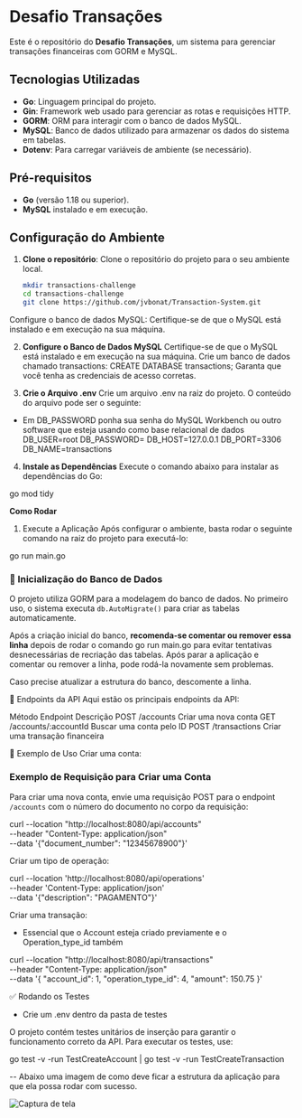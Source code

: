 # Desafio Transações

Este é o repositório do **Desafio Transações**, um sistema para gerenciar transações financeiras com GORM e MySQL.

## Tecnologias Utilizadas

- **Go**: Linguagem principal do projeto.
- **Gin**: Framework web usado para gerenciar as rotas e requisições HTTP. 
- **GORM**: ORM para interagir com o banco de dados MySQL.
- **MySQL**: Banco de dados utilizado para armazenar os dados do sistema em tabelas.
- **Dotenv**: Para carregar variáveis de ambiente (se necessário).

## Pré-requisitos

- **Go** (versão 1.18 ou superior).
- **MySQL** instalado e em execução.

## Configuração do Ambiente

1. **Clone o repositório**:
   Clone o repositório do projeto para o seu ambiente local.
   ```bash
   mkdir transactions-challenge
   cd transactions-challenge
   git clone https://github.com/jvbonat/Transaction-System.git
Configure o banco de dados MySQL: Certifique-se de que o MySQL está instalado e em execução na sua máquina.

2. **Configure o Banco de Dados MySQL**
Certifique-se de que o MySQL está instalado e em execução na sua máquina.
Crie um banco de dados chamado transactions:
CREATE DATABASE transactions;
Garanta que você tenha as credenciais de acesso corretas.

3. **Crie o Arquivo .env**
Crie um arquivo .env na raiz do projeto. O conteúdo do arquivo pode ser o seguinte:
- Em DB_PASSWORD ponha sua senha do MySQL Workbench ou outro software que esteja usando como base relacional de dados
DB_USER=root
DB_PASSWORD=
DB_HOST=127.0.0.1
DB_PORT=3306
DB_NAME=transactions

4. **Instale as Dependências**
Execute o comando abaixo para instalar as dependências do Go:

go mod tidy

**Como Rodar**
1. Execute a Aplicação
Após configurar o ambiente, basta rodar o seguinte comando na raiz do projeto para executá-lo:

go run main.go

### 📌 Inicialização do Banco de Dados

O projeto utiliza GORM para a modelagem do banco de dados. No primeiro uso, o sistema executa `db.AutoMigrate()` para criar as tabelas automaticamente.  

Após a criação inicial do banco, **recomenda-se comentar ou remover essa linha** depois de rodar o comando go run main.go para evitar tentativas desnecessárias de recriação das tabelas. Após parar a aplicação e comentar ou remover a linha, pode rodá-la novamente sem problemas.

Caso precise atualizar a estrutura do banco, descomente a linha.

📡 Endpoints da API
Aqui estão os principais endpoints da API:

Método	Endpoint	Descrição
POST	/accounts	Criar uma nova conta
GET	/accounts/:accountId	Buscar uma conta pelo ID
POST	/transactions	Criar uma transação financeira

🔹 Exemplo de Uso
Criar uma conta:

### Exemplo de Requisição para Criar uma Conta

Para criar uma nova conta, envie uma requisição POST para o endpoint `/accounts` com o número do documento no corpo da requisição:

curl --location "http://localhost:8080/api/accounts" \
     --header "Content-Type: application/json" \
     --data '{"document_number": "12345678900"}'


Criar um tipo de operação:

curl --location 'http://localhost:8080/api/operations' \
--header 'Content-Type: application/json' \
--data '{"description": "PAGAMENTO"}'


Criar uma transação:

- Essencial que o Account esteja criado previamente e o Operation_type_id também

curl --location "http://localhost:8080/api/transactions" \
     --header "Content-Type: application/json" \
     --data '{
           "account_id": 1,
           "operation_type_id": 4,
           "amount": 150.75
         }'

✅ Rodando os Testes

- Crie um .env dentro da pasta de testes

O projeto contém testes unitários de inserção para garantir o funcionamento correto da API. Para executar os testes, use:

go test -v -run TestCreateAccount | go test -v -run TestCreateTransaction

-- Abaixo uma imagem de como deve ficar a estrutura da aplicação para que ela possa rodar com sucesso.

![Captura de tela](./screenshot.png)
